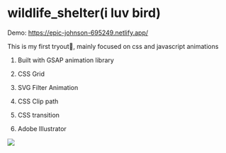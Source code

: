 # wildlife_shelter(i luv bird)
Demo:
https://epic-johnson-695249.netlify.app/

This is my first tryout🧐, mainly focused on css and javascript animations


1. Built with GSAP animation library

2. CSS Grid

3. SVG Filter Animation

4. CSS Clip path

5. CSS transition

5. Adobe Illustrator

 

<img src="https://j.gifs.com/D1K9p5.gif" />
 

